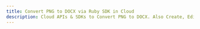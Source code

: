 ---title: Convert PNG to DOCX via Ruby SDK in Clouddescription: Cloud APIs & SDKs to Convert PNG to DOCX. Also Create, Edit & Render Microsoft Word & OpenOffice documents in the Cloud.---